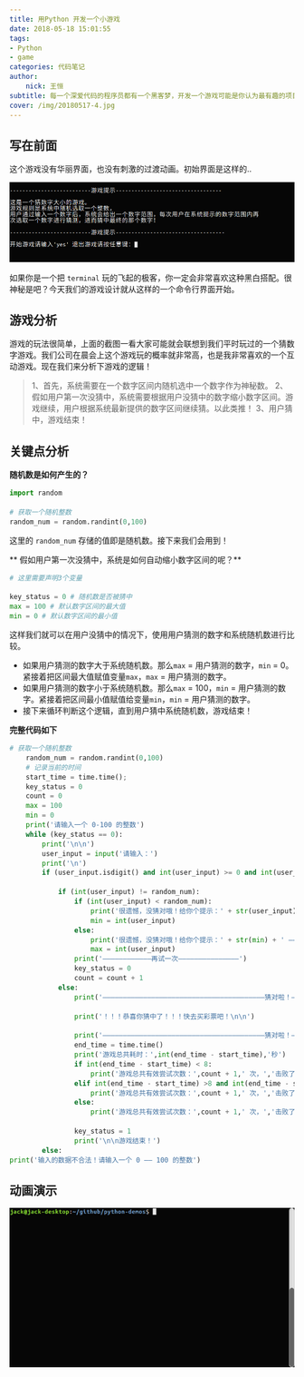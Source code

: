 ```yaml
---
title: 用Python 开发一个小游戏
date: 2018-05-18 15:01:55
tags:
- Python
- game
categories: 代码笔记
author:
	nick: 王恒
subtitle: 每一个深爱代码的程序员都有一个黑客梦，开发一个游戏可能是你认为最有趣的项目之一。
cover: /img/20180517-4.jpg
---
```


## 写在前面

这个游戏没有华丽界面，也没有刺激的过渡动画。初始界面是这样的..

![游戏截图](https://raw.githubusercontent.com/adymilk/Python-demo/master/screenshot/compare-game.png)

如果你是一个把 `terminal` 玩的飞起的极客，你一定会非常喜欢这种黑白搭配。很神秘是吧？今天我们的游戏设计就从这样的一个命令行界面开始。

## 游戏分析

游戏的玩法很简单，上面的截图一看大家可能就会联想到我们平时玩过的一个猜数字游戏。我们公司在晨会上这个游戏玩的概率就非常高，也是我非常喜欢的一个互动游戏。现在我们来分析下游戏的逻辑！

> 1、首先，系统需要在一个数字区间内随机选中一个数字作为神秘数。
2、假如用户第一次没猜中，系统需要根据用户没猜中的数字缩小数字区间。游戏继续，用户根据系统最新提供的数字区间继续猜。以此类推！
3、用户猜中，游戏结束！


## 关键点分析

**随机数是如何产生的？**

```python
import random

# 获取一个随机整数
random_num = random.randint(0,100)
```

这里的 `random_num` 存储的值即是随机数。接下来我们会用到！

** 假如用户第一次没猜中，系统是如何自动缩小数字区间的呢？**
```python
# 这里需要声明3个变量

key_status = 0 # 随机数是否被猜中
max = 100 # 默认数字区间的最大值
min = 0 # 默认数字区间的最小值

```

这样我们就可以在用户没猜中的情况下，使用用户猜测的数字和系统随机数进行比较。
- 如果用户猜测的数字大于系统随机数。那么`max` = 用户猜测的数字，`min` = 0。紧接着把区间最大值赋值变量`max`，`max` = 用户猜测的数字。
- 如果用户猜测的数字小于系统随机数。那么`max` = 100，`min` = 用户猜测的数字。紧接着把区间最小值赋值给变量`min`，`min` = 用户猜测的数字。
- 接下来循环判断这个逻辑，直到用户猜中系统随机数，游戏结束！



**完整代码如下**

```python
# 获取一个随机整数
	random_num = random.randint(0,100)
	# 记录当前的时间
	start_time = time.time();
	key_status = 0
	count = 0
	max = 100
	min = 0 
	print('请输入一个 0-100 的整数')
	while (key_status == 0):
		print('\n\n')
		user_input = input('请输入：')
		print('\n')
		if (user_input.isdigit() and int(user_input) >= 0 and int(user_input) <= 100):

			if (int(user_input) != random_num):
				if (int(user_input) < random_num):
					print('很遗憾，没猜对哦！给你个提示：' + str(user_input) + ' —— ' + str(max))
					min = int(user_input)					
				else:
					print('很遗憾，没猜对哦！给你个提示：' + str(min) + ' —— ' + str(user_input))
					max = int(user_input)
				print('————————————再试一次———————————————')
				key_status = 0
				count = count + 1
			else:
				print('————————————————————————————————————————猜对啦！———————————————————————————————————————————————————————\n\n')

				print('！！！恭喜你猜中了！！！快去买彩票吧！\n\n')

				print('————————————————————————————————————————猜对啦！———————————————————————————————————————————————————————\n\n')
				end_time = time.time()
				print('游戏总共耗时：',int(end_time - start_time),'秒')
				if int(end_time - start_time) < 8:
					print('游戏总共有效尝试次数：',count + 1,' 次，','击败了全国 95% 的选手')
				elif int(end_time - start_time) >8 and int(end_time - start_time) < 15:
					print('游戏总共有效尝试次数：',count + 1,' 次，','击败了全国 85% 的选手')
				else:
					print('游戏总共有效尝试次数：',count + 1,' 次，','击败了全国 60% 的选手')

				key_status = 1
				print('\n\n游戏结束！')
		else:
print('输入的数据不合法！请输入一个 0 —— 100 的整数')
```

## 动画演示
![演示](https://raw.githubusercontent.com/adymilk/Python-demo/master/screenshot/output.gif)